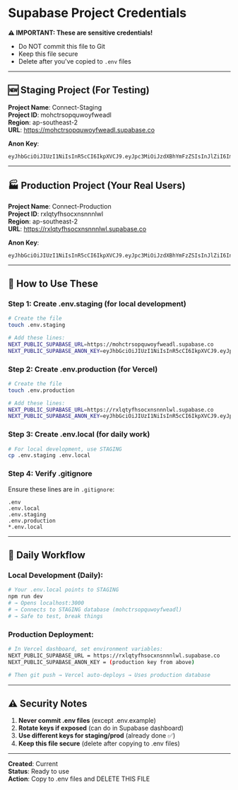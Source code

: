 # Supabase Project Credentials

**⚠️ IMPORTANT: These are sensitive credentials!**
- Do NOT commit this file to Git
- Keep this file secure
- Delete after you've copied to `.env` files

---

## 🆕 Staging Project (For Testing)

**Project Name**: Connect-Staging  
**Project ID**: mohctrsopquwoyfweadl  
**Region**: ap-southeast-2  
**URL**: https://mohctrsopquwoyfweadl.supabase.co

**Anon Key**:
```
eyJhbGciOiJIUzI1NiIsInR5cCI6IkpXVCJ9.eyJpc3MiOiJzdXBhYmFzZSIsInJlZiI6Im1vaGN0cnNvcHF1d295ZndlYWRsIiwicm9sZSI6ImFub24iLCJpYXQiOjE3NjAyMzM3OTQsImV4cCI6MjA3NTgwOTc5NH0.RUrQzVE1s7gkMkIfI5yixpx5sdZVg186tQQ4GfLrMh4
```

---

## 🏭 Production Project (Your Real Users)

**Project Name**: Connect-Production  
**Project ID**: rxlqtyfhsocxnsnnnlwl  
**Region**: ap-southeast-2  
**URL**: https://rxlqtyfhsocxnsnnnlwl.supabase.co

**Anon Key**:
```
eyJhbGciOiJIUzI1NiIsInR5cCI6IkpXVCJ9.eyJpc3MiOiJzdXBhYmFzZSIsInJlZiI6InJ4bHF0eWZoc29jeG5zbm5ubHdsIiwicm9sZSI6ImFub24iLCJpYXQiOjE3NTY4MDE0MzEsImV4cCI6MjA3MjM3NzQzMX0.oMDgv8sj7GvoDsSw6RVt0XEezQTQj2l609JJBg43eTg
```

---

## 📝 How to Use These

### Step 1: Create .env.staging (for local development)

```bash
# Create the file
touch .env.staging

# Add these lines:
NEXT_PUBLIC_SUPABASE_URL=https://mohctrsopquwoyfweadl.supabase.co
NEXT_PUBLIC_SUPABASE_ANON_KEY=eyJhbGciOiJIUzI1NiIsInR5cCI6IkpXVCJ9.eyJpc3MiOiJzdXBhYmFzZSIsInJlZiI6Im1vaGN0cnNvcHF1d295ZndlYWRsIiwicm9sZSI6ImFub24iLCJpYXQiOjE3NjAyMzM3OTQsImV4cCI6MjA3NTgwOTc5NH0.RUrQzVE1s7gkMkIfI5yixpx5sdZVg186tQQ4GfLrMh4
```

### Step 2: Create .env.production (for Vercel)

```bash
# Create the file
touch .env.production

# Add these lines:
NEXT_PUBLIC_SUPABASE_URL=https://rxlqtyfhsocxnsnnnlwl.supabase.co
NEXT_PUBLIC_SUPABASE_ANON_KEY=eyJhbGciOiJIUzI1NiIsInR5cCI6IkpXVCJ9.eyJpc3MiOiJzdXBhYmFzZSIsInJlZiI6InJ4bHF0eWZoc29jeG5zbm5ubHdsIiwicm9sZSI6ImFub24iLCJpYXQiOjE3NTY4MDE0MzEsImV4cCI6MjA3MjM3NzQzMX0.oMDgv8sj7GvoDsSw6RVt0XEezQTQj2l609JJBg43eTg
```

### Step 3: Create .env.local (for daily work)

```bash
# For local development, use STAGING
cp .env.staging .env.local
```

### Step 4: Verify .gitignore

Ensure these lines are in `.gitignore`:
```
.env
.env.local
.env.staging
.env.production
*.env.local
```

---

## 🎯 Daily Workflow

### Local Development (Daily):
```bash
# Your .env.local points to STAGING
npm run dev
# → Opens localhost:3000
# → Connects to STAGING database (mohctrsopquwoyfweadl)
# → Safe to test, break things
```

### Production Deployment:
```bash
# In Vercel dashboard, set environment variables:
NEXT_PUBLIC_SUPABASE_URL = https://rxlqtyfhsocxnsnnnlwl.supabase.co
NEXT_PUBLIC_SUPABASE_ANON_KEY = (production key from above)

# Then git push → Vercel auto-deploys → Uses production database
```

---

## ⚠️ Security Notes

1. **Never commit .env files** (except .env.example)
2. **Rotate keys if exposed** (can do in Supabase dashboard)
3. **Use different keys for staging/prod** (already done ✅)
4. **Keep this file secure** (delete after copying to .env files)

---

**Created**: Current  
**Status**: Ready to use  
**Action**: Copy to .env files and DELETE THIS FILE

